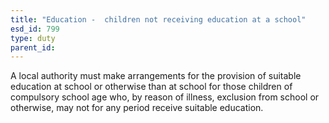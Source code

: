 ```yaml
---
title: "Education -  children not receiving education at a school"
esd_id: 799
type: duty
parent_id:  
---
```


A local authority must make arrangements for the provision of suitable education at school or otherwise than at school for those children of compulsory school age who, by reason of illness, exclusion from school or otherwise, may not for any period receive suitable education.

